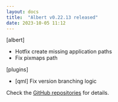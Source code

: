 ```yaml
---
layout: docs
title:  "Albert v0.22.13 released"
date: 2023-10-05 11:12
---
```


[albert]
* Hotfix create missing application paths
* Fix pixmaps path

[plugins]
* [qml] Fix version branching logic

Check the [GitHub repositories](https://github.com/albertlauncher/albert/commits/v0.22.13) for details.
